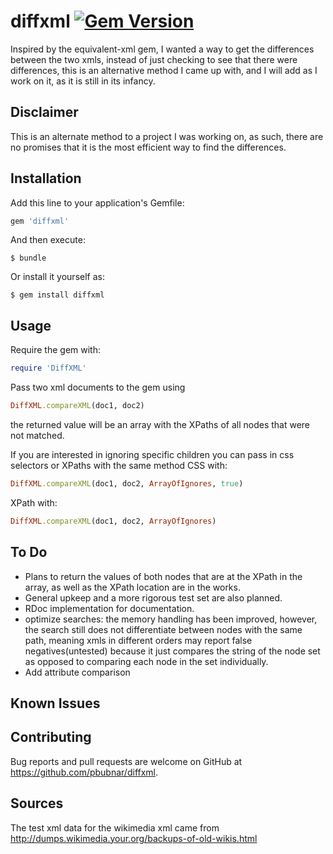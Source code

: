 # diffxml [![Gem Version](https://badge.fury.io/rb/diffxml.svg)](https://rubygems.org/gems/diffxml)

Inspired by the equivalent-xml gem, I wanted a way to get the differences between the two xmls, instead of just checking to see that there were differences, this is an alternative method I came up with, and I will add as I work on it, as it is still in its infancy.

## Disclaimer

This is an alternate method to a project I was working on, as such, there are no promises that it is the most efficient way to find the differences.

## Installation

Add this line to your application's Gemfile:

```ruby
gem 'diffxml'
```

And then execute:

    $ bundle

Or install it yourself as:

    $ gem install diffxml

## Usage
Require the gem with:
```ruby
require 'DiffXML'
```


Pass two xml documents to the gem using 
```ruby
DiffXML.compareXML(doc1, doc2)
```
the returned value will be an array with the XPaths of all nodes that were not matched.

If you are interested in ignoring specific children you can pass in css selectors or XPaths with the same method
CSS with:
```ruby
DiffXML.compareXML(doc1, doc2, ArrayOfIgnores, true)
```
XPath with:
```ruby
DiffXML.compareXML(doc1, doc2, ArrayOfIgnores)
```

## To Do
* Plans to return the values of both nodes that are at the XPath in the array, as well as the XPath location are in the works.
* General upkeep and a more rigorous test set are also planned.
* RDoc implementation for documentation.
* optimize searches: the memory handling has been improved, however, the search still does not differentiate between nodes with the same path, meaning xmls in different orders may report false negatives(untested)
because it just compares the string of the node set as opposed to comparing each node in the set individually.
* Add attribute comparison

## Known Issues

## Contributing

Bug reports and pull requests are welcome on GitHub at https://github.com/pbubnar/diffxml.

## Sources

The test xml data for the wikimedia xml came from http://dumps.wikimedia.your.org/backups-of-old-wikis.html

